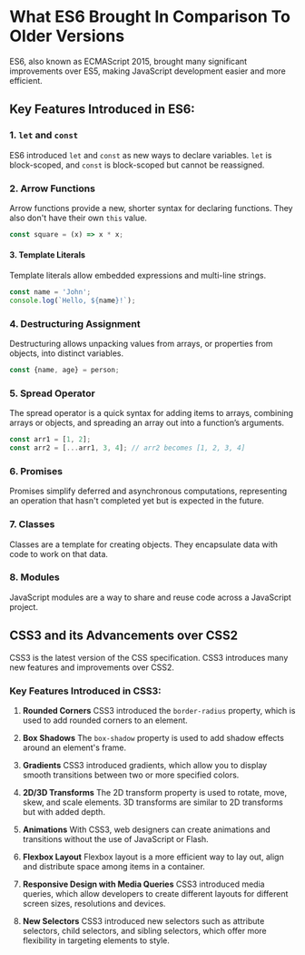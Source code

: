 # What ES6 Brought In Comparison To Older Versions

ES6, also known as ECMAScript 2015, brought many significant improvements over ES5, making JavaScript development easier and more efficient.

## Key Features Introduced in ES6:

### 1. `let` and `const`

ES6 introduced `let` and `const` as new ways to declare variables. `let` is block-scoped, and `const` is block-scoped but cannot be reassigned.

### 2. Arrow Functions

Arrow functions provide a new, shorter syntax for declaring functions. They also don't have their own `this` value.

```javascript
const square = (x) => x * x;
```

#### 3. Template Literals

Template literals allow embedded expressions and multi-line strings.

```javascript
const name = 'John';
console.log(`Hello, ${name}!`);
```

### 4. Destructuring Assignment

Destructuring allows unpacking values from arrays, or properties from objects, into distinct variables.

```javascript
const {name, age} = person;
```
### 5. Spread Operator

The spread operator is a quick syntax for adding items to arrays, combining arrays or objects, and spreading an array out into a function’s arguments.

```javascript
const arr1 = [1, 2];
const arr2 = [...arr1, 3, 4]; // arr2 becomes [1, 2, 3, 4]
```

### 6. Promises

Promises simplify deferred and asynchronous computations, representing an operation that hasn't completed yet but is expected in the future.

### 7. Classes

Classes are a template for creating objects. They encapsulate data with code to work on that data.

### 8. Modules

JavaScript modules are a way to share and reuse code across a JavaScript project.


## CSS3 and its Advancements over CSS2

CSS3 is the latest version of the CSS specification. CSS3 introduces many new features and improvements over CSS2.

### Key Features Introduced in CSS3:

1. **Rounded Corners**
   CSS3 introduced the `border-radius` property, which is used to add rounded corners to an element.

2. **Box Shadows**
   The `box-shadow` property is used to add shadow effects around an element's frame.

3. **Gradients**
   CSS3 introduced gradients, which allow you to display smooth transitions between two or more specified colors.

4. **2D/3D Transforms**
   The 2D transform property is used to rotate, move, skew, and scale elements. 3D transforms are similar to 2D transforms but with added depth.

5. **Animations**
   With CSS3, web designers can create animations and transitions without the use of JavaScript or Flash.

6. **Flexbox Layout**
   Flexbox layout is a more efficient way to lay out, align and distribute space among items in a container.

7. **Responsive Design with Media Queries**
   CSS3 introduced media queries, which allow developers to create different layouts for different screen sizes, resolutions and devices.

8. **New Selectors**
   CSS3 introduced new selectors such as attribute selectors, child selectors, and sibling selectors, which offer more flexibility in targeting elements to style.
